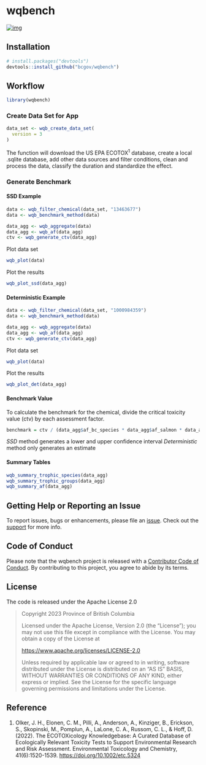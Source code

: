 
# wqbench

<!-- badges: start -->

[![img](https://img.shields.io/badge/Lifecycle-Experimental-339999)](https://github.com/bcgov/repomountie/blob/master/doc/lifecycle-badges.md)
<!-- badges: end -->

## Installation

``` r
# install.packages("devtools")
devtools::install_github("bcgov/wqbench")
```

## Workflow

``` r
library(wqbench)
```

### Create Data Set for App

``` r
data_set <- wqb_create_data_set(
  version = 3
)
```

The function will download the US EPA ECOTOX<sup>1</sup> database,
create a local .sqlite database, add other data sources and filter
conditions, clean and process the data, classify the duration and
standardize the effect.

### Generate Benchmark

#### SSD Example

``` r
data <- wqb_filter_chemical(data_set, "13463677")
data <- wqb_benchmark_method(data)

data_agg <- wqb_aggregate(data) 
data_agg <- wqb_af(data_agg)
ctv <- wqb_generate_ctv(data_agg)
```

Plot data set

``` r
wqb_plot(data)
```

Plot the results

``` r
wqb_plot_ssd(data_agg)
```

#### Deterministic Example

``` r
data <- wqb_filter_chemical(data_set, "1000984359")
data <- wqb_benchmark_method(data)

data_agg <- wqb_aggregate(data) 
data_agg <- wqb_af(data_agg)
ctv <- wqb_generate_ctv(data_agg)
```

Plot data set

``` r
wqb_plot(data)
```

Plot the results

``` r
wqb_plot_det(data_agg)
```

#### Benchmark Value

To calculate the benchmark for the chemical, divide the critical
toxicity value (ctv) by each assessment factor.

``` r
benchmark = ctv / (data_agg$af_bc_species * data_agg$af_salmon * data_agg$af_planktonic *data_agg$af_variation)
```

*SSD* method generates a lower and upper confidence interval
*Deterministic* method only generates an estimate

#### Summary Tables

``` r
wqb_summary_trophic_species(data_agg)
wqb_summary_trophic_groups(data_agg)
wqb_summary_af(data_agg)
```

## Getting Help or Reporting an Issue

To report issues, bugs or enhancements, please file an
[issue](https://github.com/bcgov/wqbench/issues). Check out the
[support](https://github.com/bcgov/wqbench/blob/main/.github/SUPPORT.md)
for more info.

## Code of Conduct

Please note that the wqbench project is released with a [Contributor
Code of
Conduct](https://contributor-covenant.org/version/2/1/CODE_OF_CONDUCT.html).
By contributing to this project, you agree to abide by its terms.

## License

The code is released under the Apache License 2.0

> Copyright 2023 Province of British Columbia
>
> Licensed under the Apache License, Version 2.0 (the “License”); you
> may not use this file except in compliance with the License. You may
> obtain a copy of the License at
>
> <https://www.apache.org/licenses/LICENSE-2.0>
>
> Unless required by applicable law or agreed to in writing, software
> distributed under the License is distributed on an “AS IS” BASIS,
> WITHOUT WARRANTIES OR CONDITIONS OF ANY KIND, either express or
> implied. See the License for the specific language governing
> permissions and limitations under the License.

## Reference

1.  Olker, J. H., Elonen, C. M., Pilli, A., Anderson, A., Kinziger, B.,
    Erickson, S., Skopinski, M., Pomplun, A., LaLone, C. A., Russom, C.
    L., & Hoff, D. (2022). The ECOTOXicology Knowledgebase: A Curated
    Database of Ecologically Relevant Toxicity Tests to Support
    Environmental Research and Risk Assessment. Environmental Toxicology
    and Chemistry, 41(6):1520-1539. <https://doi.org/10.1002/etc.5324>
